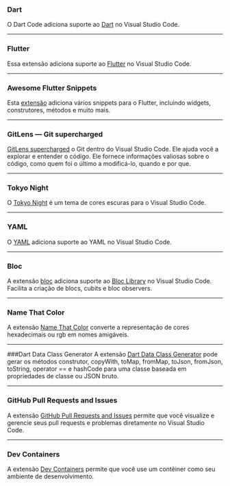 <!-- <div style="display: flex; align-items: center; justify-content: start; gap: 10px;">
    <img src="https://dart-code.gallerycdn.vsassets.io/extensions/dart-code/dart-code/3.59.20230214/1676391716305/Microsoft.VisualStudio.Services.Icons.Default" alt="Dart" width="60" height=60">
    <h2 style="font-size: 1.5rem; margin: 0;">Dart</h2>
</div> -->
### Dart
O Dart Code adiciona suporte ao [Dart](https://marketplace.visualstudio.com/items?itemName=Dart-Code.dart-code) no Visual Studio Code.

<!-- <div style="display: flex; align-items: center; justify-content: start; gap: 10px;">
    <img src="https://dart-code.gallerycdn.vsassets.io/extensions/dart-code/flutter/3.58.0/1674641343189/Microsoft.VisualStudio.Services.Icons.Default" alt="Flutter" width="50" height=60">
    <h2 style="font-size: 1.5rem; margin: 0;">Flutter</h2>
</div> -->
---
### Flutter
Essa extensão adiciona suporte ao [Flutter](https://marketplace.visualstudio.com/items?itemName=Dart-Code.flutter) no Visual Studio Code.

<!-- <div style="display: flex; align-items: center; justify-content: start; gap: 10px;">
    <img src="https://nash.gallerycdn.vsassets.io/extensions/nash/awesome-flutter-snippets/4.0.1/1659636002799/Microsoft.VisualStudio.Services.Icons.Default" alt="Awesome Flutter Snippets" width="60" height=60">
    <h2 style="font-size: 1.5rem; margin: 0;">Awesome Flutter Snippets</h2>
</div> -->
---
### Awesome Flutter Snippets
Esta [extensão](https://marketplace.visualstudio.com/items?itemName=Nash.awesome-flutter-snippets) adiciona vários snippets para o Flutter, incluindo widgets, construtores, métodos e muito mais.

<!-- <div style="display: flex; align-items: center; justify-content: start; gap: 10px;">
    <img src="https://eamodio.gallerycdn.vsassets.io/extensions/eamodio/gitlens/2023.2.2004/1676884138976/Microsoft.VisualStudio.Services.Icons.Default" alt="GitLens — Git supercharged" width="60" height=60">
    <h2 style="font-size: 1.5rem; margin: 0;">GitLens — Git supercharged</h2>
</div> -->
---
### GitLens — Git supercharged
[GitLens supercharged](https://marketplace.visualstudio.com/items?itemName=eamodio.gitlens) o Git dentro do Visual Studio Code. Ele ajuda você a explorar e entender o código. Ele fornece informações valiosas sobre o código, como quem foi o último a modificá-lo, quando e por que.

<!-- <div style="display: flex; align-items: center; justify-content: start; gap: 10px;">
    <img src="https://enkia.gallerycdn.vsassets.io/extensions/enkia/tokyo-night/0.9.7/1676570372213/Microsoft.VisualStudio.Services.Icons.Default" alt="Tokyo Night" width="60" height=60">
    <h2 style="font-size: 1.5rem; margin: 0;">Tokyo Night</h2>
</div> -->
---
### Tokyo Night
O [Tokyo Night](https://marketplace.visualstudio.com/items?itemName=enkia.tokyo-night) é um tema de cores escuras para o Visual Studio Code.

<!-- <div style="display: flex; align-items: center; justify-content: start; gap: 10px;">
    <img src="https://redhat.gallerycdn.vsassets.io/extensions/redhat/vscode-yaml/1.11.10112022/1665486048580/Microsoft.VisualStudio.Services.Icons.Default" alt="YAML" width="60" height=60">
    <h2 style="font-size: 1.5rem; margin: 0;">YAML</h2>
</div> -->
---
### YAML
O [YAML](https://marketplace.visualstudio.com/items?itemName=redhat.vscode-yaml) adiciona suporte ao YAML no Visual Studio Code.

<!-- <div style="display: flex; align-items: center; justify-content: start; gap: 10px;">
    <img src="https://felixangelov.gallerycdn.vsassets.io/extensions/felixangelov/bloc/6.6.2/1665013869963/Microsoft.VisualStudio.Services.Icons.Default" alt="bloc" width="50" height=60">
    <h2 style="font-size: 1.5rem; margin: 0;">bloc</h2>
</div> -->
---
### Bloc
A extensão [bloc](https://marketplace.visualstudio.com/items?itemName=FelixAngelov.bloc) adiciona suporte ao [Bloc Library](https://pub.dev/packages/bloc) no Visual Studio Code. Facilita a criação de blocs, cubits e bloc observers.

<!-- <div style="display: flex; align-items: center; justify-content: start; gap: 10px;">
    <img src="https://guillaumedoutriaux.gallerycdn.vsassets.io/extensions/guillaumedoutriaux/name-that-color/0.1.6/1628338705121/Microsoft.VisualStudio.Services.Icons.Default" alt="Name That Color" width="60" height=60">
    <h2 style="font-size: 1.5rem; margin: 0;">Name That Color</h2>
</div> -->
---
### Name That Color
A extensão [Name That Color](https://marketplace.visualstudio.com/items?itemName=guillaumedoutriaux.name-that-color) converte a representação de cores hexadecimais ou rgb em nomes amigáveis.

<!-- <div style="display: flex; align-items: center; justify-content: start; gap: 10px;">
    <img src="https://dotup.gallerycdn.vsassets.io/extensions/dotup/dart-data-class-generator/0.5.3/1639131967203/Microsoft.VisualStudio.Services.Icons.Default" alt="Dart Data Class Generator" width="60" height=60">
    <h2 style="font-size: 1.5rem; margin: 0;">Dart Data Class Generator</h2>
</div> -->
---
###Dart Data Class Generator
A extensão [Dart Data Class Generator](https://marketplace.visualstudio.com/items?itemName=dotup.dotup-dart-data-class-generator) pode gerar os métodos construtor, copyWith, toMap, fromMap, toJson, fromJson, toString, operator == e hashCode para uma classe baseada em propriedades de classe ou JSON bruto.

<!-- <div style="display: flex; align-items: center; justify-content: start; gap: 10px;">
    <img src="https://github.gallerycdn.vsassets.io/extensions/github/vscode-pull-request-github/0.59.2023022109/1676971091136/Microsoft.VisualStudio.Services.Icons.Default" alt="GitHub Pull Requests and Issues" width="60" height=60">
    <h2 style="font-size: 1.5rem; margin: 0;">GitHub Pull Requests and Issues</h2>
</div> -->
---
### GitHub Pull Requests and Issues
A extensão [GitHub Pull Requests and Issues](https://marketplace.visualstudio.com/items?itemName=GitHub.vscode-pull-request-github) permite que você visualize e gerencie seus pull requests e problemas diretamente no Visual Studio Code.

<!-- <div style="display: flex; align-items: center; justify-content: start; gap: 10px;">
    <img src="https://ms-vscode-remote.gallerycdn.vsassets.io/extensions/ms-vscode-remote/remote-containers/0.280.0/1676966836548/Microsoft.VisualStudio.Services.Icons.Default" alt="Dev Containers" width="60" height=60">
    <h2 style="font-size: 1.5rem; margin: 0;">Dev Containers</h2>
</div> -->
---
### Dev Containers
A extensão [Dev Containers](https://marketplace.visualstudio.com/items?itemName=ms-vscode-remote.remote-containers) permite que você use um contêiner como seu ambiente de desenvolvimento.